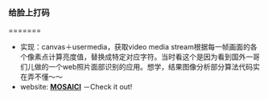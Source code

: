### 给脸上打码
=======
* 实现：canvas＋usermedia，获取video media stream根据每一帧画面的各个像素点计算亮度值，替换成特定对应字符。当时看这个是因为看到国外一哥们儿做的一个web照片面部识别的应用。想学，结果图像分析部分算法代码实在弄不懂～～
* website: **[MOSAICI](http://iioly.com)** －Check it out!